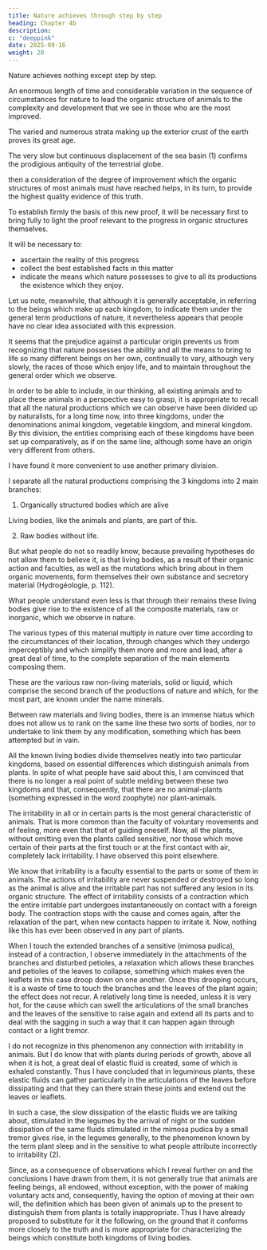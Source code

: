 ```yaml
---
title: Nature achieves through step by step
heading: Chapter 4b
description:
c: "deeppink"
date: 2025-09-16
weight: 20
---
```




Nature achieves nothing except step by step.

An enormous length of time and considerable variation in the sequence of circumstances for nature to lead the organic structure of animals to the complexity and development that we see in those who are the most improved. 

The varied and numerous strata making up the exterior crust of the earth proves its great age.

The very slow but continuous displacement of the sea basin (1) confirms the prodigious antiquity of the terrestrial globe.

then a consideration of the degree of improvement which the organic structures of most animals must have reached helps, in its turn, to provide the highest quality evidence of this truth.

To establish firmly the basis of this new proof, it will be necessary first to bring fully to light the proof relevant to the progress in organic structures themselves. 

It will be necessary to:
- ascertain the reality of this progress
- collect the best established facts in this matter
- indicate the means which nature possesses to give to all its productions the existence which they enjoy.

Let us note, meanwhile, that although it is generally acceptable, in referring to the beings which make up each kingdom, to indicate them under the general term productions of nature, it nevertheless appears that people have no clear idea associated with this expression. 

It seems that the prejudice against a particular origin prevents us from recognizing that nature possesses the ability and all the means to bring to life so many different beings on her own, continually to vary, although very slowly, the races of those which enjoy life, and to maintain throughout the general order which we observe.

<!-- Let us leave aside all opinions whatsoever concerning these important matters, and so as to avoid all imaginative errors, let us consult throughout the very acts of nature. -->

In order to be able to include, in our thinking, all existing animals and to place these animals in a perspective easy to grasp, it is appropriate to recall that all the natural productions which we can observe have been divided up by naturalists, for a long time now, into three kingdoms, under the denominations animal kingdom, vegetable kingdom, and mineral kingdom. By this division, the entities comprising each of these kingdoms have been set up comparatively, as if on the same line, although some have an origin very different from others.

I have found it more convenient to use another primary division.

 <!-- because it is appropriate for making us more aware in general terms of all the entities which are the purpose of the enquiry. -->

I separate all the natural productions comprising the 3 kingdoms into 2 main branches:

1. Organically structured bodies which are alive

Living bodies, like the animals and plants, are part of this.

2. Raw bodies without life.

 <!-- the first of these 2 branches of the productions of nature. These beings have, as everyone knows, the ability to feed themselves, develop, reproduce, and are necessarily subject to death. -->

But what people do not so readily know, because prevailing hypotheses do not allow them to believe it, is that living bodies, as a result of their organic action and faculties, as well as the mutations which bring about in them organic movements, form themselves their own substance and secretory material (Hydrogéologie, p. 112). 

What people understand even less is that through their remains these living bodies give rise to the existence of all the composite materials, raw or inorganic, which we observe in nature. 

The various types of this material multiply in nature over time according to the circumstances of their location, through changes which they undergo imperceptibly and which simplify them more and more and lead, after a great deal of time, to the complete separation of the main elements composing them.

These are the various raw non-living materials, solid or liquid, which comprise the second branch of the productions of nature and which, for the most part, are known under the name minerals.

Between raw materials and living bodies, there is an immense hiatus which does not allow us to rank on the same line these two sorts of bodies, nor to undertake to link them by any modification, something which has been attempted but in vain.

All the known living bodies divide themselves neatly into two particular kingdoms, based on essential differences which distinguish animals from plants. In spite of what people have said about this, I am convinced that there is no longer a real point of subtle melding between these two kingdoms and that, consequently, that there are no animal-plants (something expressed in the word zoophyte) nor plant-animals.

The irritability in all or in certain parts is the most general characteristic of animals. That is more common than the faculty of voluntary movements and of feeling, more even that that of guiding oneself. Now, all the plants, without omitting even the plants called sensitive, nor those which move certain of their parts at the first touch or at the first contact with air, completely lack irritability. I have observed this point elsewhere.

We know that irritability is a faculty essential to the parts or some of them in animals. The actions of irritability are never suspended or destroyed so long as the animal is alive and the irritable part has not suffered any lesion in its organic structure. The effect of irritability consists of a contraction which the entire irritable part undergoes instantaneously on contact with a foreign body. The contraction stops with the cause and comes again, after the relaxation of the part, when new contacts happen to irritate it. Now, nothing like this has ever been observed in any part of plants.

When I touch the extended branches of a sensitive (mimosa pudica), instead of a contraction, I observe immediately in the attachments of the branches and disturbed petioles, a relaxation which allows these branches and petioles of the leaves to collapse, something which makes even the leaflets in this case droop down on one another. Once this drooping occurs, it is a waste of time to touch the branches and the leaves of the plant again; the effect does not recur. A relatively long time is needed, unless it is very hot, for the cause which can swell the articulations of the small branches and the leaves of the sensitive to raise again and extend all its parts and to deal with the sagging in such a way that it can happen again through contact or a light tremor.

I do not recognize in this phenomenon any connection with irritability in animals. But I do know that with plants during periods of growth, above all when it is hot, a great deal of elastic fluid is created, some of which is exhaled constantly. Thus I have concluded that in leguminous plants, these elastic fluids can gather particularly in the articulations of the leaves before dissipating and that they can there strain these joints and extend out the leaves or leaflets.

In such a case, the slow dissipation of the elastic fluids we are talking about, stimulated in the legumes by the arrival of night or the sudden dissipation of the same fluids stimulated in the mimosa pudica by a small tremor gives rise, in the legumes generally, to the phenomenon known by the term plant sleep and in the sensitive to what people attribute incorrectly to irritability (2). 

Since, as a consequence of observations which I reveal further on and the conclusions I have drawn from them, it is not generally true that animals are feeling beings, all endowed, without exception, with the power of making voluntary acts and, consequently, having the option of moving at their own will, the definition which has been given of animals up to the present to distinguish them from plants is totally inappropriate.  Thus I have already proposed to substitute for it the following, on the ground that it conforms more closely to the truth and is more appropriate for characterizing the beings which constitute both kingdoms of living bodies.
